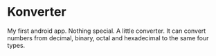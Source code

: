 # Konverter
My first android app.
Nothing special. A little converter.
It can convert numbers from decimal, binary, octal and hexadecimal to the same four types.
